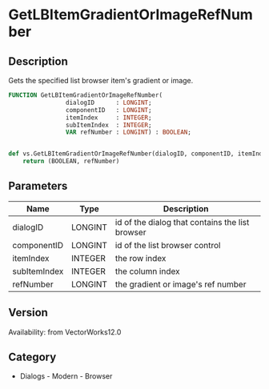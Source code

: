 # GetLBItemGradientOrImageRefNumber

## Description
Gets the specified list browser item's gradient or image.

```pascal
FUNCTION GetLBItemGradientOrImageRefNumber(
				dialogID      : LONGINT;
				componentID   : LONGINT;
				itemIndex     : INTEGER;
				subItemIndex  : INTEGER;
				VAR refNumber : LONGINT) : BOOLEAN;
```

```python

def vs.GetLBItemGradientOrImageRefNumber(dialogID, componentID, itemIndex, subItemIndex):
    return (BOOLEAN, refNumber)
```

## Parameters
|Name|Type|Description|
|---|---|---|
|dialogID|LONGINT|id of the dialog that contains the list browser|
|componentID|LONGINT|id of the list browser control|
|itemIndex|INTEGER|the row index|
|subItemIndex|INTEGER|the column index|
|refNumber|LONGINT|the gradient or image's ref number|

## Version
Availability: from VectorWorks12.0
## Category
* Dialogs - Modern - Browser

